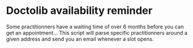 # Doctolib availability reminder

Some practitionners have a waiting time of over 6 months before you can get an appointment...
This script will parse specific practitionners around a given address and send you an email whenever a slot opens.